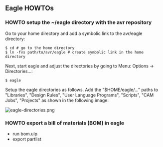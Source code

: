 ## Eagle HOWTOs

### HOWTO setup the ~/eagle directory with the avr repository

Go to your home directory and add a symbolic link to the avr/eagle directory:

```
$ cd # go to the home directory
$ ln -fvs path/to/avr/eagle # create symbolic link in the home directory
```

Next, start eagle and adjust the directories by going to Menu: Options -> Directories...:

```
$ eagle
```

Setup the eagle directories as follows. Add the "$HOME/eagle/..." paths to "Libraries", "Design Rules", "User Language Programs", "Scripts", "CAM Jobs", "Projects" as shown in the following image:

![eagle-directories.png](../../wiki/img/eagle-directories.png)

### HOWTO export a bill of materials (BOM) in eagle

* run bom.ulp
* export partlist


